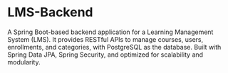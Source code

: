 # LMS-Backend
A Spring Boot-based backend application for a Learning Management System (LMS). It provides RESTful APIs to manage courses, users, enrollments, and categories, with PostgreSQL as the database. Built with Spring Data JPA, Spring Security, and optimized for scalability and modularity.
